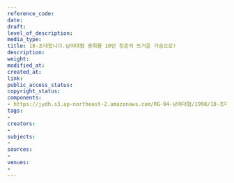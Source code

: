 ```yaml
---
reference_code: 
date: 
draft: 
level_of_description: 
media_type: 
title: 18-초대합니다.남여대협 총회를 10만 청춘의 뜨거운 가슴으로!
description: 
weight: 
modified_at: 
created_at: 
link: 
public_access_status: 
copyright_status: 
components:
- https://jydh.s3.ap-northeast-2.amazonaws.com/RG-04-남여대협/1998/18-초대합니다.남여대협+총회를+10만+청춘의+뜨거운+가슴으로!.pdf
tags:
- 
creators:
- 
subjects:
- 
sources:
- 
venues:
- 
---
```

